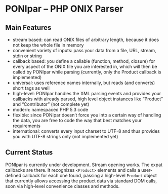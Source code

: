 # PONIpar – PHP ONIX Parser

## Main Features
* stream based: can read ONIX files of arbitrary length, because it does not keep the whole file in memory
* convenient variety of inputs: pass your data from a file, URL, stream, stdin or string
* callback based: you define a callable (function, method, closure) for every aspect of the ONIX file you are interested in, which will then be called by PONIpar while parsing (currently, only the Product callback is implemented)
* universal: uses reference names internally, but reads (and converts) short tags as well
* high-level: PONIpar handles the XML parsing events and provides your callbacks with already parsed, high level object instances like “Product” and “Contributor” (not complete yet)
* modern: namespaced PHP 5.3 code
* flexible: since PONIpar doesn’t force you into a certain way of handling the data, you are free to code the way that best matches your requirements
* international: converts every input charset to UTF-8 and thus provides you with UTF-8 strings only (not implemented yet)

## Current Status
PONIpar is currently under development. Stream opening works. The expat callbacks are there. It recognizes `<Product>` elements and calls a user-defined callback for each one found, passing a high-level `Product` object that currently allows accessing the product data via standard DOM calls, soon via high-level convenience classes and methods.
